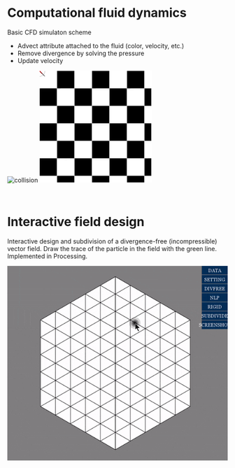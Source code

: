 # Computational fluid dynamics

Basic CFD simulaton scheme
 - Advect attribute attached to the fluid (color, velocity, etc.)
 - Remove divergence by solving the pressure
 - Update velocity
 

![collision](/Math_Physics_Graphics/Something_about_the_field/CFD_0_GIF.gif)
![collision](/Math_Physics_Graphics/Something_about_the_field/CFD_1_GIF.gif)

<br />

# Interactive field design

Interactive design and subdivision of a divergence-free (incompressible) vector field. Draw the trace of the particle in the field with the green line. Implemented in Processing.

![collision](/Math_Physics_Graphics/Something_about_the_field/field.gif)
